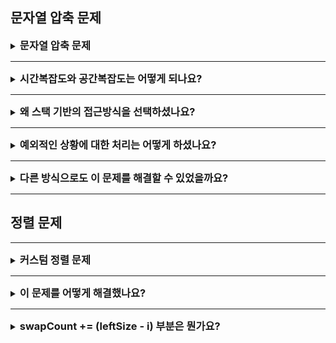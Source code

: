
## 문자열 압축 문제

<details>
<summary><strong style="font-size:1.17em">문자열 압축 문제</strong></summary>

```text
긴 단어들을 압축하여 기억하기 쉽게 만들기 위해 몇 가지 작업을 수행하려고 합니다.
그 중 하나는 k개의 연속된 동일한 문자 그룹을 선택하여 제거하는 것입니다. 
이 작업을 더 이상 수행할 수 없을 때까지 반복합니다.
모든 작업이 완료된 후의 최종 단어를 구하는 compressWord 함수를 작성하세요

함수의 매개변수:
- string word: 소문자로 이루어진 영어 문자열
- int k: 연속된 동일 문자 개수 

함수의 반환값:
string: 최종 단어를 나타내는 문자열

제약 조건 1 <= |word| <= 10의 5승

설명
- 최종 단어는 반드시 하나 이상의 문자를 포함합니다 

예시 1.
word = "abbcccb", k = 3
-> "a"
```

## char 배열

```java
public static String compressWord(String word, int k) {
    // 결과 문자들을 저장할 배열
    char[] result = new char[word.length()];
    // 각 문자의 연속 등장 횟수를 저장할 배열
    int[] count = new int[word.length()];
    // 현재까지 처리된 문자의 위치를 가리키는 포인터
    int top = 0;

    // 입력 문자열의 각 문자를 순회하며 처리
    for (char c : word.toCharArray()) {
        // 스택이 비어있거나 이전 문자와 현재 문자가 다른 경우
        if (top == 0 || result[top - 1] != c) {
            // 새로운 문자를 스택에 추가하고 카운트를 1로 초기화
            result[top] = c;
            count[top] = 1;
            top++;
        }
        // 이전 문자와 현재 문자가 같은 경우
        else {
            // 해당 문자의 카운트를 증가
            count[top - 1]++;
            // 카운트가 k에 도달하면 해당 문자 그룹을 제거
            if (count[top - 1] >= k) {
                top--;
            }
        }
    }

    // 최종 결과 문자열 생성
    StringBuilder sb = new StringBuilder();
    // 각 문자를 해당 카운트만큼 반복하여 추가
    for (int i = 0; i < top; i++) {
        for (int j = 0; j < count[i]; j++) {
            sb.append(result[i]);
        }
    }
    return sb.toString();
}
```

</details>


---

<details>
<summary><strong style="font-size:1.17em">시간복잡도와 공간복잡도는 어떻게 되나요?</strong></summary>

```text
시간 복잡도는 문자열을 한 번만 순회하므로 O(n)입니다. 
공간 복잡도도 입력 문자열 길이만큼의 배열만 사용하므로 O(n)입니다. 

StringBuilder를 사용한 것도 공간 효율성을 고려한 선택이었습니다.
```

</details>

---

<details>
<summary><strong style="font-size:1.17em">왜 스택 기반의 접근방식을 선택하셨나요?</strong></summary>

```text
연속된 문자를 처리하고 더 이상 수행할 수 없을 때까지 반복하면서 제거해야 하는 문제의 특성상 
스택이 가장 적합했습니다.
 
특히 k개의 연속된 문자를 제거할 때 스택을 사용하면 이전 상태로 쉽게 돌아갈 수 있기 때문입니다.
```

</details>


---

<details>
<summary><strong style="font-size:1.17em">예외적인 상황에 대한 처리는 어떻게 하셨나요?</strong></summary>

```text
현재 구현에서는 기본적인 입력 제약 조건(문자열 길이 제한 등)을 가정했지만, 
실제 프로덕션 환경에서는 입력값 검증(null 체크, 길이 검증 등)을 추가할 수 있습니다
```

</details>

---

<details>
<summary><strong style="font-size:1.17em">다른 방식으로도 이 문제를 해결할 수 있었을까요?</strong></summary>

```text
처음에는 Queue를 사용한 접근방식을 시도했습니다. 
이유는

문자를 순차적으로 처리하는 FIFO 특성이 문제와 잘 맞는다고 생각했고
Pair 클래스를 만들어서 문자와 카운트를 함께 관리하면 직관적일 것이라 판단했기 때문입니다.

하지만 이 접근방식에는 몇 가지 문제가 있었습니다

Queue 연산과 객체 생성으로 인한 오버헤드가 발생
문자열 처리 과정에서 불필요한 객체 생성이 많이 발생
매 단계마다 큐의 원소들을 재확인하는 과정이 필요해 시간복잡도가 O(n2)증가했습니다.
```

</details>


---


## 정렬 문제

---

<details>
<summary><strong style="font-size:1.17em">커스텀 정렬 문제</strong></summary>


```text
다음 커스텀 정렬 알고리즘은 n개의 서로 다른 정수로 구성된 배열을 정렬하는 데 사용됩니다.

커스텀 정렬 알고리즘

크기가 n인 입력 배열 arr에 대해
다음과 같은 가장 작은 인덱스 쌍 0 <= i < j < n-1을 찾습니다.
arr[i]와 arr[j]를 교환하고 다음 쌍을 찾습니다.
만약 그러한 쌍이 없다면 중단합니다.

여기서 가장 작은 인덱스 쌍이란, (index1, index2) < (index3, index4)는 아래
두 조건 중 적어도 하나를 만족합니다.

index1 < index3 혹은
index1 = index3 이면서 index2 < index4

이 정렬 알고리즘 정확성엔 문제가 없지만, 몇번의 교환을 하는지 알고싶습니다.
총 교환 횟수를 반환하는 함수 howManySwaps를 작성하세요.

예시
arr = [5,1,4,2]
- > 4
```

5,1,4,2

```java
import java.util.*;

class Result {
    // 전체 교환 횟수를 저장할 전역 변수
    private static long swapCount = 0;
    
    public static long howManySwaps(List<Integer> arr) {
        // 교환 횟수 초기화
        swapCount = 0;
        // List를 배열로 변환 (배열이 더 빠른 접근 가능)
        int[] nums = arr.stream().mapToInt(Integer::intValue).toArray();
        // 머지소트 시작 (0부터 배열 끝까지)
        mergeSort(nums, 0, nums.length - 1);
        return swapCount;
    }
    
    private static void mergeSort(int[] arr, int left, int right) {
        // 분할한 배열의 크기가 1보다 클 때만 계속 진행
        if (left < right) {
            // 중간 지점 계산
            int mid = (left + right) / 2;
            
            // 왼쪽 절반 정렬
            mergeSort(arr, left, mid);
            // 오른쪽 절반 정렬
            mergeSort(arr, mid + 1, right);
            
            // 정렬된 두 절반을 병합
            merge(arr, left, mid, right);
        }
    }
    
    private static void merge(int[] arr, int left, int mid, int right) {
        // 왼쪽 부분 배열 복사 [left ~ mid]
        int[] leftArr = Arrays.copyOfRange(arr, left, mid + 1);
        // 오른쪽 부분 배열 복사 [mid+1 ~ right]
        int[] rightArr = Arrays.copyOfRange(arr, mid + 1, right + 1);
        
        // 각 배열의 현재 위치를 가리키는 인덱스
        int i = 0;  // 왼쪽 배열 인덱스
        int j = 0;  // 오른쪽 배열 인덱스
        int k = left;  // 원본 배열에서 채워넣을 위치
        
        // 왼쪽과 오른쪽 배열의 크기
        int leftSize = mid - left + 1;
        int rightSize = right - mid;
        
        // 왼쪽과 오른쪽 배열을 비교하면서 병합
        while (i < leftSize && j < rightSize) {
            if (leftArr[i] <= rightArr[j]) {
                // 왼쪽 배열의 수가 더 작거나 같으면
                // 교환 필요 없이 그대로 넣음
                arr[k++] = leftArr[i++];
            } else {
                // 오른쪽 배열의 수가 더 작으면
                // 왼쪽 배열에 남아있는 모든 수가 현재 오른쪽 수보다 크므로
                // (leftSize - i)개의 교환이 필요
                arr[k++] = rightArr[j++];
                swapCount += (leftSize - i);
            }
        }
        
        // 왼쪽 배열에 남은 요소들 복사
        while (i < leftSize) {
            arr[k++] = leftArr[i++];
        }
        
        // 오른쪽 배열에 남은 요소들 복사
        while (j < rightSize) {
            arr[k++] = rightArr[j++];
        }
    }
}
```

</details>


---
<details>
<summary><strong style="font-size:1.17em">이 문제를 어떻게 해결했나요?</strong></summary>

```text
이 문제는 결국 배열에서 Inversion의 수를 세는 문제로 볼 수 있습니다. 
Inversion이란 배열에서 i < j일 때 arr[i] > arr[j]인 모든 쌍을 의미하는데, 
이는 정렬 과정에서 필요한 교환 횟수와 일치합니다.

이 문제를 해결하기 위한 접근 방법으로는
단순하게
모든 수에서 모든 수를 돌아보면되지만,
O(N^2)의 시간복잡도를 가지므로 비효율적입니다.

따라서 Merge Sort를 사용하여 Inversion을 세는 방법을 사용했습니다.
배열을 계속 반으로 나누고
병합하는 과정에서 Inversion을 계산합니다
왼쪽 배열의 원소가 오른쪽 배열의 원소보다 클 때, 
한 번에 여러 개의 Inversion을 찾을 수 있습니다
이 방법은 시간 복잡도를 O(nlogn)으로 개선할 수 있습니다

예를 들어, [5,1,4,2]에서
5는 1,4,2보다 크므로 3개의 Inversion
4는 2보다 크므로 1개의 Inversion
총 4번의 교환이 필요합니다


```

```java
```

</details>

---

<details>
<summary><strong style="font-size:1.17em">swapCount += (leftSize - i) 부분은 뭔가요?</strong></summary>

```text
이 부분이 단순히 +1이 아닌 (leftSize - i)를 더하는 이유는 
머지 소트의 중요한 특성을 활용하기 때문입니다.

예를 들어 설명드리면
왼쪽 배열: [5,7] ,오른쪽 배열: [1,4]일때
이렇게 있을 때, 1과 5를 비교하는 순간 
1은 5보다 작고,
왼쪽 배열은 이미 정렬되어 있으므로, 
1은 5 뿐만 아니라 7보다도 작다는 것이 보장됩니다.

따라서 1은 [5,7] 모두와 교환이 필요하고,
 이는 (leftSize - i) = (2 - 0) = 2로 한 번에 계산할 수 있습니다. 
 매번 교환마다 +1을 하는 대신, 한 번의 비교로 여러 교환을 동시에 계산하는 것이죠.
```

</details>

